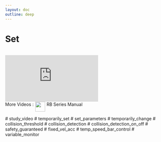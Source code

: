 ```yaml
---
layout: doc
outline: deep
---
```


# Set

<br>

<iframe class="video-resources"
src="https://www.youtube.com/embed/2btFggCaHsw?si=sxgjP68W7TG3SL6Y"
title="UI Screen Layout" 
frameborder="0" 
allow="accelerometer; autoplay; clipboard-write; encrypted-media; gyroscope; picture-in-picture; web-share" 
referrerpolicy="strict-origin-when-cross-origin" 
allowfullscreen>
</iframe>

<br>

<div class="more-videos-info">
  <span>More Videos : </span>
  <img src="/youtube_64.png" width=32 height=32 />
  <a href="https://www.youtube.com/playlist?list=PLa7dlfy7PJ2w79uPRvhXDd61yqKZtpVdc" target="_blank">
    RB Series Manual
  </a>
</div>

\# study_video
\# temporarily_set
\# set_parameters
\# temporarily_change
\# collision_threshold
\# collision_detection
\# collision_detection_on_off
\# safety_guaranteed
\# fixed_vel_acc
\# temp_speed_bar_control
\# variable_monitor

<style scoped>
img {
  margin: 0 5px;
}

a {
  text-decoration: none;
}

.more-videos-info {
  display: flex;
}
</style>
